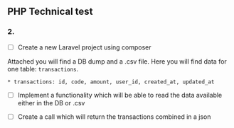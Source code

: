 ## PHP Technical test

### 2.

* [ ] Create a new Laravel project using composer

Attached you will find a DB dump and a .csv file. Here you will find data for one table: `transactions`.
```
* transactions: id, code, amount, user_id, created_at, updated_at
```

* [ ] Implement a functionality which will be able to read the data available either in the DB or .csv

* [ ] Create a call which will return the transactions combined in a json